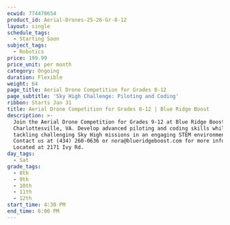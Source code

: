 ```yaml
---
ecwid: 774478654
product_id: Aerial-Drones-25-26-Gr-8-12
layout: single
schedule_tags:
  - Starting Soon
subject_tags:
  - Robotics
price: 199.99
price_unit: per month
category: Ongoing
duration: Flexible
weight: 64
page_title: Aerial Drone Competition for Grades 8-12
page_subtitle: 'Sky High Challenge: Piloting and Coding'
ribbon: Starts Jan 31
title: Aerial Drone Competition for Grades 8-12 | Blue Ridge Boost
description: >-
  Join the Aerial Drone Competition for Grades 9-12 at Blue Ridge Boost in
  Charlottesville, VA. Develop advanced piloting and coding skills while
  tackling challenging Sky High missions in an engaging STEM environment.
  Contact us at (434) 260-0636 or nora@blueridgeboost.com for more information.
  Located at 2171 Ivy Rd.
day_tags:
  - Sat
grade_tags:
  - 8th
  - 9th
  - 10th
  - 11th
  - 12th
start_time: 4:30 PM
end_time: 6:00 PM
---
```


